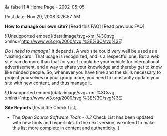&{<nil> false <nil> <nil> [] <nil> <nil> <nil> <nil> # Home Page - 2002-05-05

Post date: Nov 29, 2008 3:26:57 AM

**How to manage our own site?** [Read this FAQ] [Read previous FAQ]

![Unsupported embed](data:image/svg+xml,%3Csvg xmlns='http://www.w3.org/2000/svg'%3E%3C/svg%3E)

*Do I need to manage?* It depends. A web site could very well be used as a 'visiting card'. That usage is recognized, and is a respectful one. But a web site can do more than that for you. It could be your vehicle for international advertisement, and a way to share your knowledge and thereby get to know like minded people. So, whenever you have time and the skills necessary to project yourselves or your group more, you need to constantly update your site with new content, and thus manage it.

![Unsupported embed](data:image/svg+xml,%3Csvg xmlns='http://www.w3.org/2000/svg'%3E%3C/svg%3E)

**Site Reports** [Read the Check List]

-   The *Open Source Software Tools - 0.2* Check List has been updated with new tools and hyperlinks. In the next version, we intend to make this list more complete in content and authenticity.
}